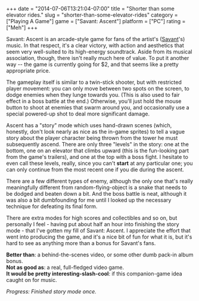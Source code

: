 +++
date = "2014-07-06T13:21:04-07:00"
title = "Shorter than some elevator rides."
slug = "shorter-than-some-elevator-rides"
category = ["Playing A Game"]
game = ["Savant: Ascent"]
platform = ["PC"]
rating = ["Meh"]
+++

Savant: Ascent is an arcade-style game for fans of the artist's (<a href="http://www.savantofficial.com/">Savant</a>'s) music.  In that respect, it's a clear victory, with action and aesthetics that seem very well-suited to its high-energy soundtrack.  Aside from its musical association, though, there isn't really much here of value.  To put it another way -- the game is currently going for $2, and that seems like a pretty appropriate price.

The gameplay itself is similar to a twin-stick shooter, but with restricted player movement: you can only move between two spots on the screen, to dodge enemies when they lunge towards you.  (This is also used to fair effect in a boss battle at the end.)  Otherwise, you'll just hold the mouse button to shoot at enemies that swarm around you, and occasionally use a special powered-up shot to deal more significant damage.

Ascent has a "story" mode which uses hand-drawn scenes (which, honestly, don't look nearly as nice as the in-game sprites) to tell a vague story about the player character being thrown from the tower he must subsequently ascend.  There are only three "levels" in the story: one at the bottom, one on an elevator that climbs upward (this is the fun-looking part from the game's trailers), and one at the top with a boss fight.  I hesitate to even call these levels, really, since you can't <b>start</b> at any particular one; you can only continue from the most recent one if you die during the ascent.

There are a few different types of enemy, although the only one that's really meaningfully different from random-flying-object is a snake that needs to be dodged and beaten down a bit.  And the boss battle is neat, although it was also a bit dumbfounding for me until I looked up the necessary technique for defeating its final form.

There are extra modes for high scores and collectibles and so on, but personally I feel - having put about half an hour into finishing the story mode - that I've gotten my fill of Savant: Ascent.  I appreciate the effort that went into producing the game, and it's a nice bit of fun for what it is, but it's hard to see as anything more than a bonus for Savant's fans.

<b>Better than</b>: a behind-the-scenes video, or some other dumb pack-in album bonus.  
<b>Not as good as</b>: a real, full-fledged video game.  
<b>It would be pretty interesting-slash-cool</b>: if this companion-game idea caught on for music.

<i>Progress: Finished story mode once.</i>
